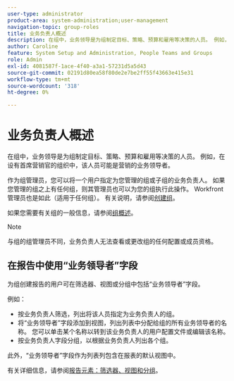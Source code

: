 ```yaml
---
user-type: administrator
product-area: system-administration;user-management
navigation-topic: group-roles
title: 业务负责人概述
description: 在组中，业务领导是为组制定目标、策略、预算和雇用等决策的人员。 例如，在设有首席营销官的组织中，该人员可能是营销的业务领导者。
author: Caroline
feature: System Setup and Administration, People Teams and Groups
role: Admin
exl-id: 4081587f-1ace-4f40-a3a1-57231d5a5d43
source-git-commit: 02191d80ea58f80de2e7be2ff55f43663e415e31
workflow-type: tm+mt
source-wordcount: '318'
ht-degree: 0%

---
```


# 业务负责人概述

在组中，业务领导是为组制定目标、策略、预算和雇用等决策的人员。 例如，在设有首席营销官的组织中，该人员可能是营销的业务领导者。

作为组管理员，您可以将一个用户指定为您管理的组或子组的业务负责人。 如果您管理的组之上有任何组，则其管理员也可以为您的组执行此操作。 Workfront管理员也是如此（适用于任何组）。 有关说明，请参阅[创建组](../../../administration-and-setup/manage-groups/create-and-manage-groups/create-a-group.md)。

如果您需要有关组的一般信息，请参阅[组概述](../../../administration-and-setup/manage-groups/groups-overview/groups.md)。

>[!NOTE]
>
>与组的组管理员不同，业务负责人无法查看或更改组的任何配置或成员资格。

<!--
>DRAFTED IN FLARE:
>At this point the field is added for mainly reporting purposes.>
>
-->

## 在报告中使用“业务领导者”字段

为组创建报告的用户可在筛选器、视图或分组中包括“业务领导者”字段。

例如：

* 按业务负责人筛选，列出将该人员指定为业务负责人的组。
* 将“业务领导者”字段添加到视图，列出列表中分配给组的所有业务领导者的名称。 您可以单击某个名称以转到该业务负责人的用户配置文件或编辑该名称。
* 按业务负责人字段分组，以根据业务负责人列出各个组。

此外，“业务领导者”字段作为列表列包含在报表的默认视图中。

有关详细信息，请参阅[报告元素：筛选器、视图和分组](../../../reports-and-dashboards/reports/reporting-elements/reporting-elements-filters-views-groupings.md)。
